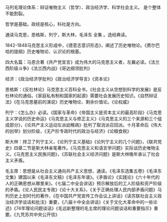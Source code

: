 马列毛理论体系：辩证唯物主义（哲学）、政治经济学、科学社会主义。  是个整体不能割裂。

哲学是基础，政经是核心，科社是方向。

通读马克思，恩格斯，列宁，斯大林，毛泽东 全集 。选经典读。

1842-1848马克思主义形成中，《德意志意识形态》，阐述了历史唯物论。《费尔巴哈的提纲》历史唯物论、认识论的根基。

四大名篇：马恩合著《共产党宣言》成为伟大的马克思主义者，左翼必读。《法兰西阶级斗争》《法兰西内战》《哥达纲领批判》

经济：《政治经济学批判》《政治经济学导言》《资本论》

恩格斯：《反杜林论》马克思主义百科全书，《社会主义从空想到科学的发展》是反杜林论的通俗。《家庭私有制和国家的起源》需要社会发展历史知识。《自然辩证法》《在马克思墓前的演说》历史唯物论、剩余价值论。《论权威》

列宁：《怎么办》必读。《国家与革命》《帝国主义是资本主义的最高阶段》《马克思主义学说的历史命运》《马克思主义与修正主义》《马克思主义的三个来源和三个组成部分》，《论共产主义运动左派幼稚病》批判了取消派召回派。十月革命后《伟大的创举》划分阶级，《无产阶专政时代的政治与经济》《论粮食税》

斯大林：捍卫了列宁主义，《论列宁主义基础》《论列宁主义的几个问题》，《联共党史》四章二节是斯大林亲笔著作。《马克思主义和语言学问题》实际谈历史唯物主义。《马克思主义民族问题》，《苏联社会主义经济问题》是斯大林晚年承认了社会主义矛盾。

毛主席：思想是从社会主义通向共产主义思想，通读。《毛泽东选集五卷》《毛泽东文集》建国以来《毛泽东文稿》《毛泽东年谱》。《矛盾论》《实践论》《六十年代的人的正确思想从哪里来》。《七届二中全会讲话》预示解放后的工人阶级和资产阶级的矛盾。《论人民民主专政》《论十大关系》，《关于正确处理人民内部矛盾问题》马列历史上划时代的著作，《在中国共产党宣传工作会议上讲话》《读苏联社会主义政治经济学谈话和批注》重要，《八届十中全会讲话》《关于文化大革命中的一些论述》《74年理论问题谈话》《毛远新整理的毛主席的理论问题谈话和重要指示》重要。《九凭苏共中央公开信》

